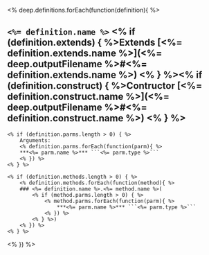 <% deep.definitions.forEach(function(definition){ %>
## ```<%= definition.name %>``` <% if (definition.extends) { %>Extends [<%= definition.extends.name %>](<%= deep.outputFilename %>#<%= definition.extends.name %>) <% } %><% if (definition.construct) { %>Contructor [<%= definition.construct.name %>](<%= deep.outputFilename %>#<%= definition.construct.name %>) <% } %>  


	<% if (definition.parms.length > 0) { %>
		Arguments:  
		<% definition.parms.forEach(function(parm){ %>
		***<%= parm.name %>*** ```<%= parm.type %>```  
		<% }) %>
	<% } %>

	<% if (definition.methods.length > 0) { %>
		<% definition.methods.forEach(function(method){ %>
		### <%= definition.name %>.<%= method.name %>(
			<% if (method.parms.length > 0) { %>
				<% method.parms.forEach(function(parm){ %>
					***<%= parm.name %>*** ```<%= parm.type %>```  
				<% }) %>
			<% } %>)  
		<% }) %>
	<% } %>
<% }) %>